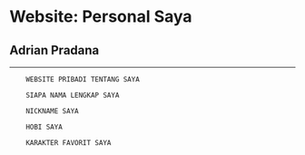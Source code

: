 # Website: Personal Saya
## Adrian Pradana

--------------------------------------------------------------------------------


		WEBSITE PRIBADI TENTANG SAYA
		
		SIAPA NAMA LENGKAP SAYA

		NICKNAME SAYA

		HOBI SAYA

		KARAKTER FAVORIT SAYA


